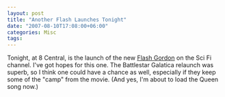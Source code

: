 ```yaml
---
layout: post
title: "Another Flash Launches Tonight"
date: "2007-08-10T17:08:00+06:00"
categories: Misc 
tags: 
---
```


Tonight, at 8 Central, is the launch of the new <a href="http://www.scifi.com/flashgordon/">Flash Gordon</a> on the Sci Fi channel. I've got hopes for this one. The Battlestar Galatica relaunch was superb, so I think one could have a chance as well, especially if they keep some of the "camp" from the movie. (And yes, I'm about to load the Queen song now.)